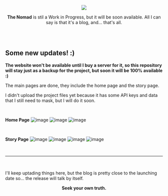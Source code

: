 <p align="center">
  <img width="auto" src="https://user-images.githubusercontent.com/54675543/221630945-674a4ddb-ffcb-4c03-8ecc-ad17383e88fb.png">  
</p>

<p align="center"><strong>The Nomad</strong> is stil a Work in Progress, but it will be soon available. All I can say is that it's a blog, and... that's all.</p>

<br><br>

<h2>Some new updates! :)</h2>

<p><strong>The website won't be available until I buy a server for it, so this repository will stay just as a backup for the project, but soon it will be 100% available :)</strong></p>
<p>The main pages are done, they include the home page and the story page.</p>
<p>I didn't upload the project files yet because it has some API keys and data that I still need to mask, but I will do it soon.</p>

<br/>

<strong>Home Page</strong>
![image](https://user-images.githubusercontent.com/54675543/222926868-9aeaa8af-cfb8-46eb-8f46-b3df7d9f985a.png)
![image](https://user-images.githubusercontent.com/54675543/222926957-5a02e610-2bd7-40b1-a1e3-58915c18b7bf.png)
![image](https://user-images.githubusercontent.com/54675543/222926964-005c79a9-8d1c-4c8a-bf80-7970b11d75e1.png)

<br/>

<strong>Story Page</strong>
![image](https://user-images.githubusercontent.com/54675543/222927103-7e213e7c-a63c-477b-b4a6-729f849f375f.png)
![image](https://user-images.githubusercontent.com/54675543/222927002-e718be1b-0b38-469c-9e03-04543d7c6977.png)
![image](https://user-images.githubusercontent.com/54675543/222927011-acf08336-c88e-4dec-abf0-f94a16f56422.png)
![image](https://user-images.githubusercontent.com/54675543/222927032-37b9840c-0b68-47b3-bbcf-0da5f55c1f10.png)

<br/>
<hr/>
<br/>

<p>I'll keep uptading things here, but the blog is pretty close to the launching date so... the release will talk by itself.</p>

<p align="center"><strong>Seek your own truth.</strong></p>
